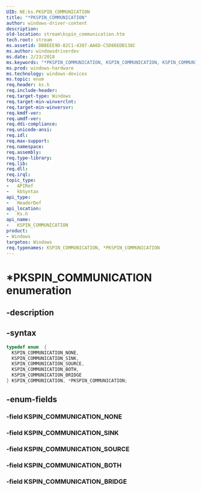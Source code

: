 ```yaml
---
UID: NE:ks.PKSPIN_COMMUNICATION
title: "*PKSPIN_COMMUNICATION"
author: windows-driver-content
description: 
old-location: stream\kspin_communication.htm
tech.root: stream
ms.assetid: DBBEEE9D-82C1-4387-AA6D-C5D86EDB138C
ms.author: windowsdriverdev
ms.date: 2/23/2018
ms.keywords: "*PKSPIN_COMMUNICATION, KSPIN_COMMUNICATION, KSPIN_COMMUNICATION enumeration [Streaming Media Devices], KSPIN_COMMUNICATION_BOTH, KSPIN_COMMUNICATION_BRIDGE, KSPIN_COMMUNICATION_NONE, KSPIN_COMMUNICATION_SINK, KSPIN_COMMUNICATION_SOURCE, PKSPIN_COMMUNICATION, PKSPIN_COMMUNICATION enumeration pointer [Streaming Media Devices], ks/KSPIN_COMMUNICATION, ks/KSPIN_COMMUNICATION_BOTH, ks/KSPIN_COMMUNICATION_BRIDGE, ks/KSPIN_COMMUNICATION_NONE, ks/KSPIN_COMMUNICATION_SINK, ks/KSPIN_COMMUNICATION_SOURCE, ks/PKSPIN_COMMUNICATION, stream.kspin_communication"
ms.prod: windows-hardware
ms.technology: windows-devices
ms.topic: enum
req.header: ks.h
req.include-header:
req.target-type: Windows
req.target-min-winverclnt:
req.target-min-winversvr:
req.kmdf-ver:
req.umdf-ver:
req.ddi-compliance:
req.unicode-ansi:
req.idl:
req.max-support:
req.namespace:
req.assembly:
req.type-library:
req.lib:
req.dll:
req.irql:
topic_type:
-	APIRef
-	kbSyntax
api_type:
-	HeaderDef
api_location:
-	Ks.h
api_name:
-	KSPIN_COMMUNICATION
product:
- Windows
targetos: Windows
req.typenames: KSPIN_COMMUNICATION, *PKSPIN_COMMUNICATION
---
```


# *PKSPIN_COMMUNICATION enumeration


## -description





## -syntax


```cpp
typedef enum  {
  KSPIN_COMMUNICATION_NONE,
  KSPIN_COMMUNICATION_SINK,
  KSPIN_COMMUNICATION_SOURCE,
  KSPIN_COMMUNICATION_BOTH,
  KSPIN_COMMUNICATION_BRIDGE
} KSPIN_COMMUNICATION, *PKSPIN_COMMUNICATION;
```


## -enum-fields




### -field KSPIN_COMMUNICATION_NONE


### -field KSPIN_COMMUNICATION_SINK


### -field KSPIN_COMMUNICATION_SOURCE


### -field KSPIN_COMMUNICATION_BOTH


### -field KSPIN_COMMUNICATION_BRIDGE


